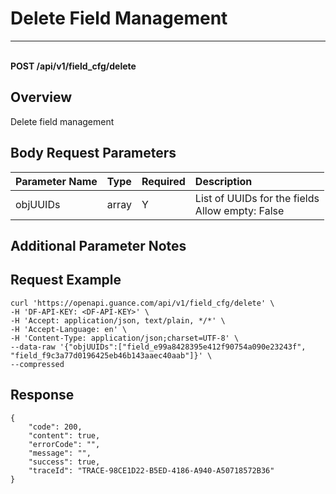 # Delete Field Management

---

<br />**POST /api/v1/field_cfg/delete**

## Overview
Delete field management


## Body Request Parameters

| Parameter Name | Type   | Required | Description                          |
|:--------------|:-------|:--------|:-------------------------------------|
| objUUIDs      | array  | Y       | List of UUIDs for the fields<br>Allow empty: False <br> |

## Additional Parameter Notes



## Request Example
```shell
curl 'https://openapi.guance.com/api/v1/field_cfg/delete' \
-H 'DF-API-KEY: <DF-API-KEY>' \
-H 'Accept: application/json, text/plain, */*' \
-H 'Accept-Language: en' \
-H 'Content-Type: application/json;charset=UTF-8' \
--data-raw '{"objUUIDs":["field_e99a8428395e412f90754a090e23243f", "field_f9c3a77d0196425eb46b143aaec40aab"]}' \
--compressed
```



## Response
```shell
{
    "code": 200,
    "content": true,
    "errorCode": "",
    "message": "",
    "success": true,
    "traceId": "TRACE-98CE1D22-B5ED-4186-A940-A50718572B36"
} 
```